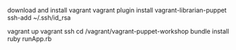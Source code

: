 download and install vagrant
vagrant plugin install vagrant-librarian-puppet
ssh-add ~/.ssh/id_rsa

vagrant up
vagrant ssh
cd /vagrant/vagrant-puppet-workshop
bundle install
ruby runApp.rb